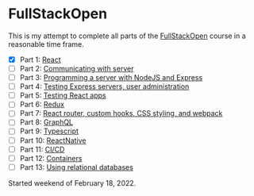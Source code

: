 # FullStackOpen

This is my attempt to complete all parts of the [FullStackOpen](https://fullstackopen.com/en/) course in a reasonable time frame.

- [x] Part 1: [React](https://fullstackopen.com/en/part1)
- [ ] Part 2: [Communicating with server](https://fullstackopen.com/en/part2)
- [ ] Part 3: [Programming a server with NodeJS and Express](https://fullstackopen.com/en/part3)
- [ ] Part 4: [Testing Express servers, user administration](https://fullstackopen.com/en/part4)
- [ ] Part 5: [Testing React apps](https://fullstackopen.com/en/part5)
- [ ] Part 6: [Redux](https://fullstackopen.com/en/part6)
- [ ] Part 7: [React router, custom hooks, CSS styling, and webpack](https://fullstackopen.com/en/part7)
- [ ] Part 8: [GraphQL](https://fullstackopen.com/en/part8)
- [ ] Part 9: [Typescript](https://fullstackopen.com/en/part9)
- [ ] Part 10: [ReactNative](https://fullstackopen.com/en/part10)
- [ ] Part 11: [CI/CD](https://fullstackopen.com/en/part11)
- [ ] Part 12: [Containers](https://fullstackopen.com/en/part12)
- [ ] Part 13: [Using relational databases](https://fullstackopen.com/en/part13)

Started weekend of February 18, 2022.
